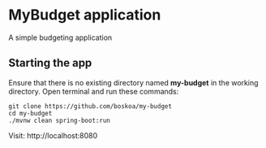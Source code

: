 # MyBudget application

A simple budgeting application

## Starting the app

Ensure that there is no existing directory named **my-budget** in the working directory.
Open terminal and run these commands:

```
git clone https://github.com/boskoa/my-budget
cd my-budget
./mvnw clean spring-boot:run
```

Visit: http://localhost:8080
